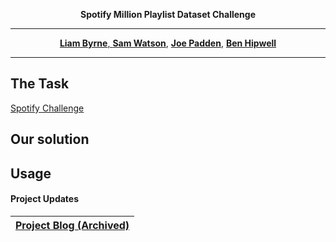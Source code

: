 <p align="center">
  <b>Spotify Million Playlist Dataset Challenge</b>
</p>

---

<p align="center">
  <a href="https://github.com/liamhbyrne"><b>Liam Byrne</b>, <a href="https://github.com/samwatsonn"><b>Sam Watson</b></a>, <a href="https://github.com/jp3g20"><b>Joe Padden</b></a>, <a href="https://github.com/BenHipwell"><b>Ben Hipwell</b></a>
</p>

---

## The Task
[Spotify Challenge](https://www.aicrowd.com/challenges/spotify-million-playlist-dataset-challenge)

## Our solution

## Usage

#### Project Updates
| [Project Blog (Archived)](https://dirt-silicon-3e5.notion.site/MPD-Challenge-39d000154ed34f7fa9f7d8fd5694e73d) |
| ----------- |
